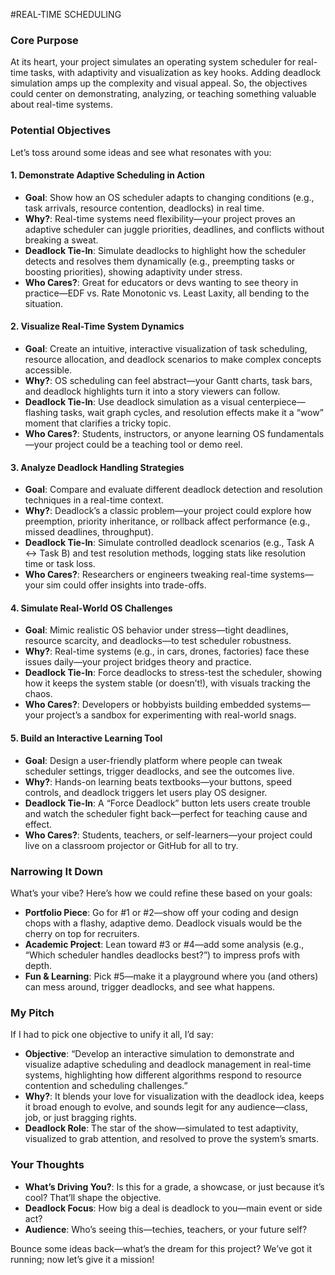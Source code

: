 #REAL-TIME SCHEDULING
### Core Purpose
At its heart, your project simulates an operating system scheduler for real-time tasks, with adaptivity and visualization as key hooks. Adding deadlock simulation amps up the complexity and visual appeal. So, the objectives could center on demonstrating, analyzing, or teaching something valuable about real-time systems.

### Potential Objectives
Let’s toss around some ideas and see what resonates with you:

#### 1. Demonstrate Adaptive Scheduling in Action
- **Goal**: Show how an OS scheduler adapts to changing conditions (e.g., task arrivals, resource contention, deadlocks) in real time.
- **Why?**: Real-time systems need flexibility—your project proves an adaptive scheduler can juggle priorities, deadlines, and conflicts without breaking a sweat.
- **Deadlock Tie-In**: Simulate deadlocks to highlight how the scheduler detects and resolves them dynamically (e.g., preempting tasks or boosting priorities), showing adaptivity under stress.
- **Who Cares?**: Great for educators or devs wanting to see theory in practice—EDF vs. Rate Monotonic vs. Least Laxity, all bending to the situation.

#### 2. Visualize Real-Time System Dynamics
- **Goal**: Create an intuitive, interactive visualization of task scheduling, resource allocation, and deadlock scenarios to make complex concepts accessible.
- **Why?**: OS scheduling can feel abstract—your Gantt charts, task bars, and deadlock highlights turn it into a story viewers can follow.
- **Deadlock Tie-In**: Use deadlock simulation as a visual centerpiece—flashing tasks, wait graph cycles, and resolution effects make it a “wow” moment that clarifies a tricky topic.
- **Who Cares?**: Students, instructors, or anyone learning OS fundamentals—your project could be a teaching tool or demo reel.

#### 3. Analyze Deadlock Handling Strategies
- **Goal**: Compare and evaluate different deadlock detection and resolution techniques in a real-time context.
- **Why?**: Deadlock’s a classic problem—your project could explore how preemption, priority inheritance, or rollback affect performance (e.g., missed deadlines, throughput).
- **Deadlock Tie-In**: Simulate controlled deadlock scenarios (e.g., Task A ↔ Task B) and test resolution methods, logging stats like resolution time or task loss.
- **Who Cares?**: Researchers or engineers tweaking real-time systems—your sim could offer insights into trade-offs.

#### 4. Simulate Real-World OS Challenges
- **Goal**: Mimic realistic OS behavior under stress—tight deadlines, resource scarcity, and deadlocks—to test scheduler robustness.
- **Why?**: Real-time systems (e.g., in cars, drones, factories) face these issues daily—your project bridges theory and practice.
- **Deadlock Tie-In**: Force deadlocks to stress-test the scheduler, showing how it keeps the system stable (or doesn’t!), with visuals tracking the chaos.
- **Who Cares?**: Developers or hobbyists building embedded systems—your project’s a sandbox for experimenting with real-world snags.

#### 5. Build an Interactive Learning Tool
- **Goal**: Design a user-friendly platform where people can tweak scheduler settings, trigger deadlocks, and see the outcomes live.
- **Why?**: Hands-on learning beats textbooks—your buttons, speed controls, and deadlock triggers let users play OS designer.
- **Deadlock Tie-In**: A “Force Deadlock” button lets users create trouble and watch the scheduler fight back—perfect for teaching cause and effect.
- **Who Cares?**: Students, teachers, or self-learners—your project could live on a classroom projector or GitHub for all to try.

### Narrowing It Down
What’s your vibe? Here’s how we could refine these based on your goals:
- **Portfolio Piece**: Go for #1 or #2—show off your coding and design chops with a flashy, adaptive demo. Deadlock visuals would be the cherry on top for recruiters.
- **Academic Project**: Lean toward #3 or #4—add some analysis (e.g., “Which scheduler handles deadlocks best?”) to impress profs with depth.
- **Fun & Learning**: Pick #5—make it a playground where you (and others) can mess around, trigger deadlocks, and see what happens.

### My Pitch
If I had to pick one objective to unify it all, I’d say:
- **Objective**: “Develop an interactive simulation to demonstrate and visualize adaptive scheduling and deadlock management in real-time systems, highlighting how different algorithms respond to resource contention and scheduling challenges.”
- **Why?**: It blends your love for visualization with the deadlock idea, keeps it broad enough to evolve, and sounds legit for any audience—class, job, or just bragging rights.
- **Deadlock Role**: The star of the show—simulated to test adaptivity, visualized to grab attention, and resolved to prove the system’s smarts.

### Your Thoughts
- **What’s Driving You?**: Is this for a grade, a showcase, or just because it’s cool? That’ll shape the objective.
- **Deadlock Focus**: How big a deal is deadlock to you—main event or side act?
- **Audience**: Who’s seeing this—techies, teachers, or your future self?

Bounce some ideas back—what’s the dream for this project? We’ve got it running; now let’s give it a mission!
